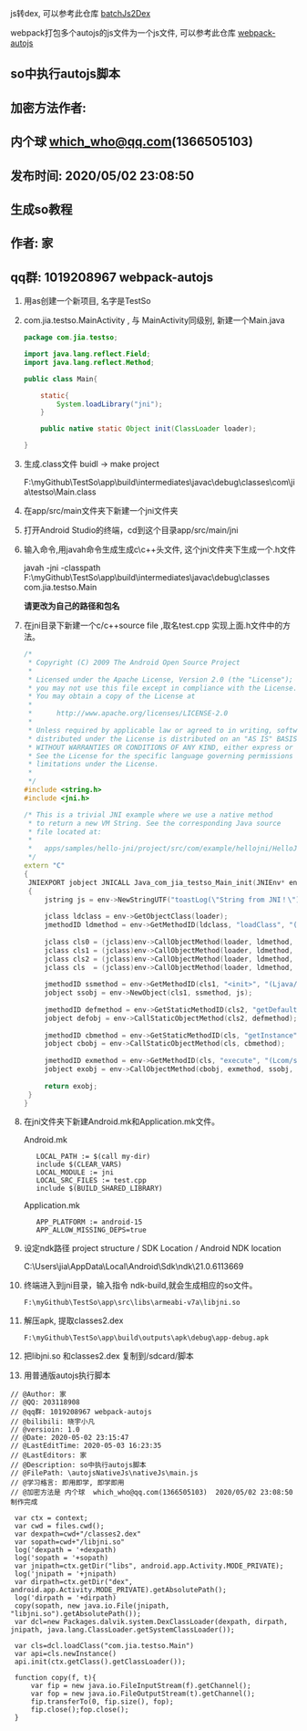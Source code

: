 js转dex, 可以参考此仓库
[batchJs2Dex](https://github.com/snailuncle/batchJs2Dex)

webpack打包多个autojs的js文件为一个js文件, 可以参考此仓库
[webpack-autojs](https://github.com/snailuncle/webpack-autojs)



## so中执行autojs脚本



## 加密方法作者: 

## 内个球 which_who@qq.com(1366505103) 

## 发布时间: 2020/05/02 23:08:50 



## 生成so教程

## 作者: 家
## qq群: 1019208967  webpack-autojs 



1. 用as创建一个新项目, 名字是TestSo

2. com.jia.testso.MainActivity , 与 MainActivity同级别, 新建一个Main.java

   ```java
   package com.jia.testso;
   
   import java.lang.reflect.Field;
   import java.lang.reflect.Method;
   
   public class Main{
   
       static{
           System.loadLibrary("jni");
       }
   
       public native static Object init(ClassLoader loader);
   
   }
   
   ```

3. 生成.class文件  buidl -> make project 

   F:\myGithub\TestSo\app\build\intermediates\javac\debug\classes\com\jia\testso\Main.class
   
4. 在app/src/main文件夹下新建一个jni文件夹

5. 打开Android Studio的终端，cd到这个目录app/src/main/jni

6. 输入命令,用javah命令生成生成c\c++头文件, 这个jni文件夹下生成一个.h文件

   javah -jni -classpath F:\myGithub\TestSo\app\build\intermediates\javac\debug\classes com.jia.testso.Main

   **请更改为自己的路径和包名**
   
7. 在jni目录下新建一个c/c++source file ,取名test.cpp 实现上面.h文件中的方法。

   ```cpp
   /*
    * Copyright (C) 2009 The Android Open Source Project
    *
    * Licensed under the Apache License, Version 2.0 (the "License");
    * you may not use this file except in compliance with the License.
    * You may obtain a copy of the License at
    *
    *      http://www.apache.org/licenses/LICENSE-2.0
    *
    * Unless required by applicable law or agreed to in writing, software
    * distributed under the License is distributed on an "AS IS" BASIS,
    * WITHOUT WARRANTIES OR CONDITIONS OF ANY KIND, either express or implied.
    * See the License for the specific language governing permissions and
    * limitations under the License.
    *
    */
   #include <string.h>
   #include <jni.h>
   
   /* This is a trivial JNI example where we use a native method
    * to return a new VM String. See the corresponding Java source
    * file located at:
    *
    *   apps/samples/hello-jni/project/src/com/example/hellojni/HelloJni.java
    */
   extern "C"
   {
   	JNIEXPORT jobject JNICALL Java_com_jia_testso_Main_init(JNIEnv* env, jobject thiz, jobject loader)
   	{
   		jstring js = env->NewStringUTF("toastLog(\"String from JNI！\")");
   		
   		jclass ldclass = env->GetObjectClass(loader);
   		jmethodID ldmethod = env->GetMethodID(ldclass, "loadClass", "(Ljava/lang/String;)Ljava/lang/Class;");
   		
   		jclass cls0 = (jclass)env->CallObjectMethod(loader, ldmethod, env->NewStringUTF("com.stardust.autojs.script.ScriptSource"));
   		jclass cls1 = (jclass)env->CallObjectMethod(loader, ldmethod, env->NewStringUTF("com.stardust.autojs.script.StringScriptSource"));
   		jclass cls2 = (jclass)env->CallObjectMethod(loader, ldmethod, env->NewStringUTF("com.stardust.autojs.execution.ExecutionConfig"));
   		jclass cls  = (jclass)env->CallObjectMethod(loader, ldmethod, env->NewStringUTF("com.stardust.autojs.ScriptEngineService"));
   		
   		jmethodID ssmethod = env->GetMethodID(cls1, "<init>", "(Ljava/lang/String;)V");
   		jobject ssobj = env->NewObject(cls1, ssmethod, js);
   		
   		jmethodID defmethod = env->GetStaticMethodID(cls2, "getDefault", "()Lcom/stardust/autojs/execution/ExecutionConfig;");
   		jobject defobj = env->CallStaticObjectMethod(cls2, defmethod);
   		
   		jmethodID cbmethod = env->GetStaticMethodID(cls, "getInstance", "()Lcom/stardust/autojs/ScriptEngineService;");
   		jobject cbobj = env->CallStaticObjectMethod(cls, cbmethod);
   		
   		jmethodID exmethod = env->GetMethodID(cls, "execute", "(Lcom/stardust/autojs/script/ScriptSource;Lcom/stardust/autojs/execution/ExecutionConfig;)Lcom/stardust/autojs/execution/ScriptExecution;");
   		jobject exobj = env->CallObjectMethod(cbobj, exmethod, ssobj, defobj);
   		
   		return exobj;
   	}
   }
   
   ```

8. 在jni文件夹下新建Android.mk和Application.mk文件。

   Android.mk

   ```
      LOCAL_PATH := $(call my-dir)
      include $(CLEAR_VARS)
      LOCAL_MODULE := jni
      LOCAL_SRC_FILES := test.cpp
      include $(BUILD_SHARED_LIBRARY)
   ```

   Application.mk

   ```
      APP_PLATFORM := android-15
      APP_ALLOW_MISSING_DEPS=true
   ```

   

9. 设定ndk路径  project structure / SDK Location / Android NDK location

   C:\Users\jia\AppData\Local\Android\Sdk\ndk\21.0.6113669

10. 终端进入到jni目录，输入指令 ndk-build,就会生成相应的so文件。

    ```
    F:\myGithub\TestSo\app\src\libs\armeabi-v7a\libjni.so
    ```

    

11. 解压apk, 提取classes2.dex

    ```
    F:\myGithub\TestSo\app\build\outputs\apk\debug\app-debug.apk
    ```

12. 把libjni.so 和classes2.dex 复制到/sdcard/脚本

13. 用普通版autojs执行脚本

   ```
   // @Author: 家
   // @QQ: 203118908
   // @qq群: 1019208967 webpack-autojs
   // @bilibili: 晓宇小凡
   // @versioin: 1.0
   // @Date: 2020-05-02 23:15:47
   // @LastEditTime: 2020-05-03 16:23:35
   // @LastEditors: 家
   // @Description: so中执行autojs脚本
   // @FilePath: \autojsNativeJs\nativeJs\main.js
   // @学习格言: 即用即学, 即学即用
   // @加密方法是 内个球  which_who@qq.com(1366505103)  2020/05/02 23:08:50 制作完成
   ```



   ```
    var ctx = context;
    var cwd = files.cwd();
    var dexpath=cwd+"/classes2.dex"
    var sopath=cwd+"/libjni.so"
    log('dexpath = '+dexpath)
    log('sopath = '+sopath)
    var jnipath=ctx.getDir("libs", android.app.Activity.MODE_PRIVATE);
    log('jnipath = '+jnipath)
    var dirpath=ctx.getDir("dex", android.app.Activity.MODE_PRIVATE).getAbsolutePath();
    log('dirpath = '+dirpath)
    copy(sopath, new java.io.File(jnipath, "libjni.so").getAbsolutePath());
    var dcl=new Packages.dalvik.system.DexClassLoader(dexpath, dirpath, jnipath, java.lang.ClassLoader.getSystemClassLoader());
    
    var cls=dcl.loadClass("com.jia.testso.Main")
    var api=cls.newInstance()
    api.init(ctx.getClass().getClassLoader());
    
    function copy(f, t){
    	var fip = new java.io.FileInputStream(f).getChannel();
    	var fop = new java.io.FileOutputStream(t).getChannel();
    	fip.transferTo(0, fip.size(), fop);
    	fip.close();fop.close();
    }
   ```
